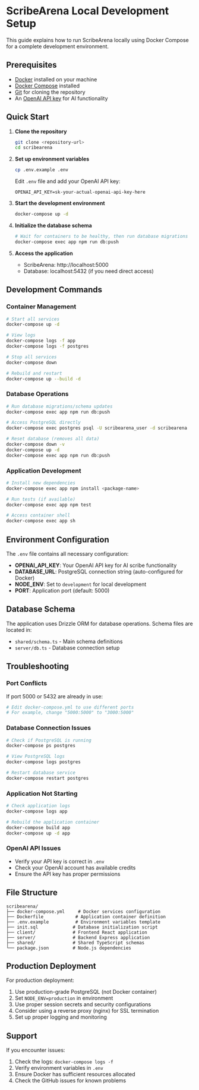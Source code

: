 # ScribeArena Local Development Setup

This guide explains how to run ScribeArena locally using Docker Compose for a complete development environment.

## Prerequisites

- [Docker](https://docs.docker.com/get-docker/) installed on your machine
- [Docker Compose](https://docs.docker.com/compose/install/) installed
- [Git](https://git-scm.com/downloads) for cloning the repository
- An [OpenAI API key](https://platform.openai.com/api-keys) for AI functionality

## Quick Start

1. **Clone the repository**
   ```bash
   git clone <repository-url>
   cd scribearena
   ```

2. **Set up environment variables**
   ```bash
   cp .env.example .env
   ```
   
   Edit `.env` file and add your OpenAI API key:
   ```
   OPENAI_API_KEY=sk-your-actual-openai-api-key-here
   ```

3. **Start the development environment**
   ```bash
   docker-compose up -d
   ```

4. **Initialize the database schema**
   ```bash
   # Wait for containers to be healthy, then run database migrations
   docker-compose exec app npm run db:push
   ```

5. **Access the application**
   - ScribeArena: http://localhost:5000
   - Database: localhost:5432 (if you need direct access)

## Development Commands

### Container Management
```bash
# Start all services
docker-compose up -d

# View logs
docker-compose logs -f app
docker-compose logs -f postgres

# Stop all services
docker-compose down

# Rebuild and restart
docker-compose up --build -d
```

### Database Operations
```bash
# Run database migrations/schema updates
docker-compose exec app npm run db:push

# Access PostgreSQL directly
docker-compose exec postgres psql -U scribearena_user -d scribearena

# Reset database (removes all data)
docker-compose down -v
docker-compose up -d
docker-compose exec app npm run db:push
```

### Application Development
```bash
# Install new dependencies
docker-compose exec app npm install <package-name>

# Run tests (if available)
docker-compose exec app npm test

# Access container shell
docker-compose exec app sh
```

## Environment Configuration

The `.env` file contains all necessary configuration:

- **OPENAI_API_KEY**: Your OpenAI API key for AI scribe functionality
- **DATABASE_URL**: PostgreSQL connection string (auto-configured for Docker)
- **NODE_ENV**: Set to `development` for local development
- **PORT**: Application port (default: 5000)

## Database Schema

The application uses Drizzle ORM for database operations. Schema files are located in:
- `shared/schema.ts` - Main schema definitions
- `server/db.ts` - Database connection setup

## Troubleshooting

### Port Conflicts
If port 5000 or 5432 are already in use:
```bash
# Edit docker-compose.yml to use different ports
# For example, change "5000:5000" to "3000:5000"
```

### Database Connection Issues
```bash
# Check if PostgreSQL is running
docker-compose ps postgres

# View PostgreSQL logs
docker-compose logs postgres

# Restart database service
docker-compose restart postgres
```

### Application Not Starting
```bash
# Check application logs
docker-compose logs app

# Rebuild the application container
docker-compose build app
docker-compose up -d app
```

### OpenAI API Issues
- Verify your API key is correct in `.env`
- Check your OpenAI account has available credits
- Ensure the API key has proper permissions

## File Structure

```
scribearena/
├── docker-compose.yml     # Docker services configuration
├── Dockerfile            # Application container definition
├── .env.example          # Environment variables template
├── init.sql             # Database initialization script
├── client/              # Frontend React application
├── server/              # Backend Express application
├── shared/              # Shared TypeScript schemas
└── package.json         # Node.js dependencies
```

## Production Deployment

For production deployment:
1. Use production-grade PostgreSQL (not Docker container)
2. Set `NODE_ENV=production` in environment
3. Use proper session secrets and security configurations
4. Consider using a reverse proxy (nginx) for SSL termination
5. Set up proper logging and monitoring

## Support

If you encounter issues:
1. Check the logs: `docker-compose logs -f`
2. Verify environment variables in `.env`
3. Ensure Docker has sufficient resources allocated
4. Check the GitHub issues for known problems